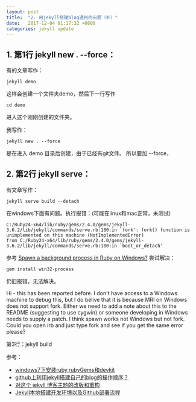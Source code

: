 ```yaml
---
layout: post
title:  "2. 用jekyll搭建blog遇到的问题（补）"
date:   2017-12-04 01:17:32 +0800
categories: jekyll update
--- 
```


## 1. 第1行  jekyll new . --force： ##

有的文章写作：

	jekyll demo

这样会创建一个文件夹demo，然后下一行写作

	cd demo

进入这个刚刚创建的文件夹。

我写作：

	jekyll new . --force

是在进入 demo 目录后创建，由于已经有git文件。
所以要加 --force，   

## 2. 第2行  jekyll serve： ##

有文章写作： 

	jekyll serve build --detach

在windows下面有问题。执行报错：(可能在linux和mac正常，未测试) 
	
	C:/Ruby24-x64/lib/ruby/gems/2.4.0/gems/jekyll-3.6.2/lib/jekyll/commands/serve.rb:180:in `fork': fork() function is unimplemented on this machine (NotImplementedError)
    from C:/Ruby24-x64/lib/ruby/gems/2.4.0/gems/jekyll-3.6.2/lib/jekyll/commands/serve.rb:180:in `boot_or_detach'


参考  [Spawn a background process in Ruby on Windows?](https://stackoverflow.com/questions/3840525/spawn-a-background-process-in-ruby-on-windows) 尝试解决： 
	
	gem install win32-process

仍旧报错，无法解决。

Hi - this has been reported before. I don't have access to a Windows machine to debug this, but I do belive that it is because MRI on Windows does not support fork. Either we need to add a note about this to the README (suggesting to use cygwin) or someone developing in Windows needs to supply a patch. I think spawn works not Windows but not fork. Could you open irb and just type fork and see if you get the same error please?

	
第3行：jekyll build

参考：

* [windows7下安装ruby,rubyGems和devkit](http://blog.csdn.net/u012882134/article/details/51685127)
* [github上利用jekyll搭建自己的blog的操作顺序？](https://www.zhihu.com/question/30018945)
* [对这个 jekyll 博客主题的改版和重构](https://gaohaoyang.github.io/2016/03/12/jekyll-theme-version-2.0/)
* [Jekyll本地搭建开发环境以及Github部署流程](http://www.jianshu.com/p/f37a96f83d51)

